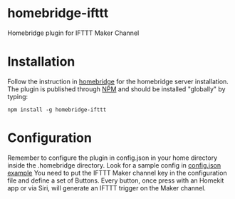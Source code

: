 # homebridge-ifttt
Homebridge plugin for IFTTT Maker Channel

# Installation
Follow the instruction in [homebridge](https://www.npmjs.com/package/homebridge) for the homebridge server installation.
The plugin is published through [NPM](https://www.npmjs.com/package/homebridge-ifttt) and should be installed "globally" by typing:

    npm install -g homebridge-ifttt

# Configuration
Remember to configure the plugin in config.json in your home directory inside the .homebridge directory.
Look for a sample config in [config.json example](https://github.com/ilcato/homebridge-ifttt/blob/master/config.json)
You need to put the IFTTT Maker channel key in the configuration file and define a set of Buttons. Every button, once press with an Homekit app or via Siri, will generate an IFTTT trigger on the Maker channel.


